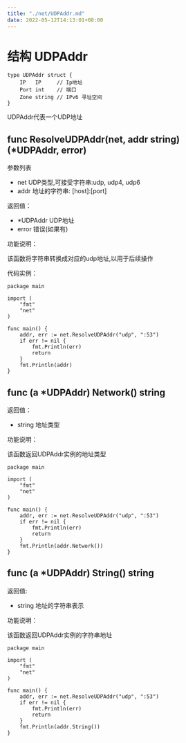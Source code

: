 ```yaml
---
title: "./net/UDPAddr.md"
date: 2022-05-12T14:13:01+08:00
---
```

# 结构 UDPAddr

    type UDPAddr struct {
	    IP   IP		// Ip地址
	    Port int	// 端口
	    Zone string // IPv6 寻址空间
    }

UDPAddr代表一个UDP地址

## func ResolveUDPAddr(net, addr string) (*UDPAddr, error)

参数列表

- net UDP类型,可接受字符串:udp, udp4, udp6
- addr 地址的字符串: [host]:[port]

返回值：

- *UDPAddr UDP地址
- error 错误(如果有)

功能说明：

该函数将字符串转换成对应的udp地址,以用于后续操作

代码实例：
    
    package main
    
    import (
	    "fmt"
	    "net"
    )
    
    func main() {
	    addr, err := net.ResolveUDPAddr("udp", ":53")
	    if err != nil {
	    	fmt.Println(err)
	    	return
	    }
	    fmt.Println(addr)
    }
    

## func (a *UDPAddr) Network() string

返回值：

- string 地址类型

功能说明：

该函数返回UDPAddr实例的地址类型

    package main
    
    import (
    	"fmt"
    	"net"
    )
    
    func main() {
    	addr, err := net.ResolveUDPAddr("udp", ":53")
    	if err != nil {
    		fmt.Println(err)
    		return
    	}
    	fmt.Println(addr.Network())
    }

## func (a *UDPAddr) String() string

返回值:

- string 地址的字符串表示

功能说明：

该函数返回UDPAddr实例的字符串地址
    
    package main
    
    import (
    	"fmt"
    	"net"
    )
    
    func main() {
    	addr, err := net.ResolveUDPAddr("udp", ":53")
    	if err != nil {
    		fmt.Println(err)
    		return
    	}
    	fmt.Println(addr.String())
    }
